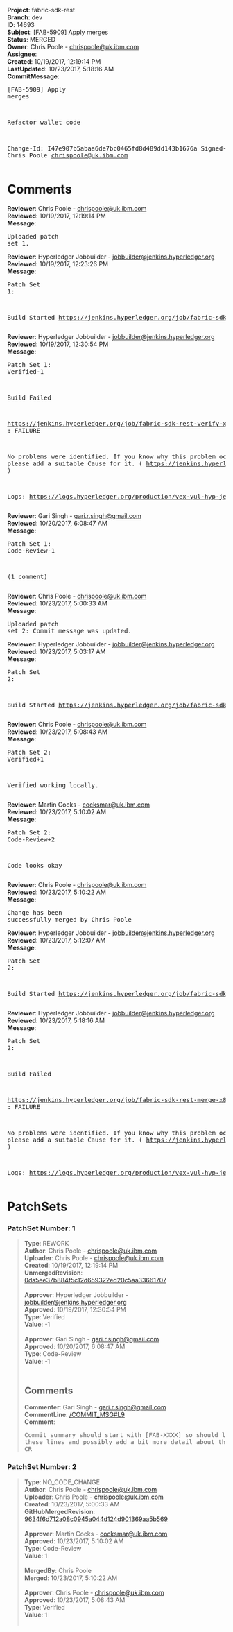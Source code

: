 <strong>Project</strong>: fabric-sdk-rest<br><strong>Branch</strong>: dev<br><strong>ID</strong>: 14693<br><strong>Subject</strong>: [FAB-5909] Apply merges<br><strong>Status</strong>: MERGED<br><strong>Owner</strong>: Chris Poole - chrispoole@uk.ibm.com<br><strong>Assignee</strong>:<br><strong>Created</strong>: 10/19/2017, 12:19:14 PM<br><strong>LastUpdated</strong>: 10/23/2017, 5:18:16 AM<br><strong>CommitMessage</strong>:<br><pre>[FAB-5909] Apply merges

Refactor wallet code

Change-Id: I47e907b5abaa6de7bc0465fd8d489dd143b1676a
Signed-off-by: Chris Poole <chrispoole@uk.ibm.com>
</pre><h1>Comments</h1><strong>Reviewer</strong>: Chris Poole - chrispoole@uk.ibm.com<br><strong>Reviewed</strong>: 10/19/2017, 12:19:14 PM<br><strong>Message</strong>: <pre>Uploaded patch set 1.</pre><strong>Reviewer</strong>: Hyperledger Jobbuilder - jobbuilder@jenkins.hyperledger.org<br><strong>Reviewed</strong>: 10/19/2017, 12:23:26 PM<br><strong>Message</strong>: <pre>Patch Set 1:

Build Started https://jenkins.hyperledger.org/job/fabric-sdk-rest-verify-x86_64/55/</pre><strong>Reviewer</strong>: Hyperledger Jobbuilder - jobbuilder@jenkins.hyperledger.org<br><strong>Reviewed</strong>: 10/19/2017, 12:30:54 PM<br><strong>Message</strong>: <pre>Patch Set 1: Verified-1

Build Failed 

https://jenkins.hyperledger.org/job/fabric-sdk-rest-verify-x86_64/55/ : FAILURE

No problems were identified. If you know why this problem occurred, please add a suitable Cause for it. ( https://jenkins.hyperledger.org/job/fabric-sdk-rest-verify-x86_64/55/ )

Logs: https://logs.hyperledger.org/production/vex-yul-hyp-jenkins-1/fabric-sdk-rest-verify-x86_64/55</pre><strong>Reviewer</strong>: Gari Singh - gari.r.singh@gmail.com<br><strong>Reviewed</strong>: 10/20/2017, 6:08:47 AM<br><strong>Message</strong>: <pre>Patch Set 1: Code-Review-1

(1 comment)</pre><strong>Reviewer</strong>: Chris Poole - chrispoole@uk.ibm.com<br><strong>Reviewed</strong>: 10/23/2017, 5:00:33 AM<br><strong>Message</strong>: <pre>Uploaded patch set 2: Commit message was updated.</pre><strong>Reviewer</strong>: Hyperledger Jobbuilder - jobbuilder@jenkins.hyperledger.org<br><strong>Reviewed</strong>: 10/23/2017, 5:03:17 AM<br><strong>Message</strong>: <pre>Patch Set 2:

Build Started https://jenkins.hyperledger.org/job/fabric-sdk-rest-verify-x86_64/57/</pre><strong>Reviewer</strong>: Chris Poole - chrispoole@uk.ibm.com<br><strong>Reviewed</strong>: 10/23/2017, 5:08:43 AM<br><strong>Message</strong>: <pre>Patch Set 2: Verified+1

Verified working locally.</pre><strong>Reviewer</strong>: Martin Cocks - cocksmar@uk.ibm.com<br><strong>Reviewed</strong>: 10/23/2017, 5:10:02 AM<br><strong>Message</strong>: <pre>Patch Set 2: Code-Review+2

Code looks okay</pre><strong>Reviewer</strong>: Chris Poole - chrispoole@uk.ibm.com<br><strong>Reviewed</strong>: 10/23/2017, 5:10:22 AM<br><strong>Message</strong>: <pre>Change has been successfully merged by Chris Poole</pre><strong>Reviewer</strong>: Hyperledger Jobbuilder - jobbuilder@jenkins.hyperledger.org<br><strong>Reviewed</strong>: 10/23/2017, 5:12:07 AM<br><strong>Message</strong>: <pre>Patch Set 2:

Build Started https://jenkins.hyperledger.org/job/fabric-sdk-rest-merge-x86_64/43/</pre><strong>Reviewer</strong>: Hyperledger Jobbuilder - jobbuilder@jenkins.hyperledger.org<br><strong>Reviewed</strong>: 10/23/2017, 5:18:16 AM<br><strong>Message</strong>: <pre>Patch Set 2:

Build Failed 

https://jenkins.hyperledger.org/job/fabric-sdk-rest-merge-x86_64/43/ : FAILURE

No problems were identified. If you know why this problem occurred, please add a suitable Cause for it. ( https://jenkins.hyperledger.org/job/fabric-sdk-rest-merge-x86_64/43/ )

Logs: https://logs.hyperledger.org/production/vex-yul-hyp-jenkins-1/fabric-sdk-rest-merge-x86_64/43</pre><h1>PatchSets</h1><h3>PatchSet Number: 1</h3><blockquote><strong>Type</strong>: REWORK<br><strong>Author</strong>: Chris Poole - chrispoole@uk.ibm.com<br><strong>Uploader</strong>: Chris Poole - chrispoole@uk.ibm.com<br><strong>Created</strong>: 10/19/2017, 12:19:14 PM<br><strong>UnmergedRevision</strong>: [0da5ee37b884f5c12d659322ed20c5aa33661707](https://github.com/hyperledger-gerrit-archive/fabric-sdk-rest/commit/0da5ee37b884f5c12d659322ed20c5aa33661707)<br><br><strong>Approver</strong>: Hyperledger Jobbuilder - jobbuilder@jenkins.hyperledger.org<br><strong>Approved</strong>: 10/19/2017, 12:30:54 PM<br><strong>Type</strong>: Verified<br><strong>Value</strong>: -1<br><br><strong>Approver</strong>: Gari Singh - gari.r.singh@gmail.com<br><strong>Approved</strong>: 10/20/2017, 6:08:47 AM<br><strong>Type</strong>: Code-Review<br><strong>Value</strong>: -1<br><br><h2>Comments</h2><strong>Commenter</strong>: Gari Singh - gari.r.singh@gmail.com<br><strong>CommentLine</strong>: [/COMMIT_MSG#L9](https://github.com/hyperledger-gerrit-archive/fabric-sdk-rest/blob/0da5ee37b884f5c12d659322ed20c5aa33661707//COMMIT_MSG#L9)<br><strong>Comment</strong>: <pre>Commit summary should start with [FAB-XXXX] so should likely swap these lines and possibly add a bit more detail about the CR</pre></blockquote><h3>PatchSet Number: 2</h3><blockquote><strong>Type</strong>: NO_CODE_CHANGE<br><strong>Author</strong>: Chris Poole - chrispoole@uk.ibm.com<br><strong>Uploader</strong>: Chris Poole - chrispoole@uk.ibm.com<br><strong>Created</strong>: 10/23/2017, 5:00:33 AM<br><strong>GitHubMergedRevision</strong>: [9634f6d712a08c0945a044d124d901369aa5b569](https://github.com/hyperledger-gerrit-archive/fabric-sdk-rest/commit/9634f6d712a08c0945a044d124d901369aa5b569)<br><br><strong>Approver</strong>: Martin Cocks - cocksmar@uk.ibm.com<br><strong>Approved</strong>: 10/23/2017, 5:10:02 AM<br><strong>Type</strong>: Code-Review<br><strong>Value</strong>: 1<br><br><strong>MergedBy</strong>: Chris Poole<br><strong>Merged</strong>: 10/23/2017, 5:10:22 AM<br><br><strong>Approver</strong>: Chris Poole - chrispoole@uk.ibm.com<br><strong>Approved</strong>: 10/23/2017, 5:08:43 AM<br><strong>Type</strong>: Verified<br><strong>Value</strong>: 1<br><br></blockquote>